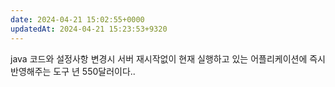 ```yaml
---
date: 2024-04-21 15:02:55+0000
updatedAt: 2024-04-21 15:23:53+9320
---
```

java 코드와 설정사항 변경시 서버 재시작없이 현재 실행하고 있는 어플리케이션에 즉시 반영해주는 도구
년 550달러이다..